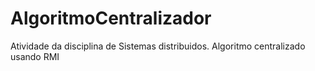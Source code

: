 # AlgoritmoCentralizador
Atividade da disciplina de Sistemas distribuidos. Algoritmo centralizado usando RMI
